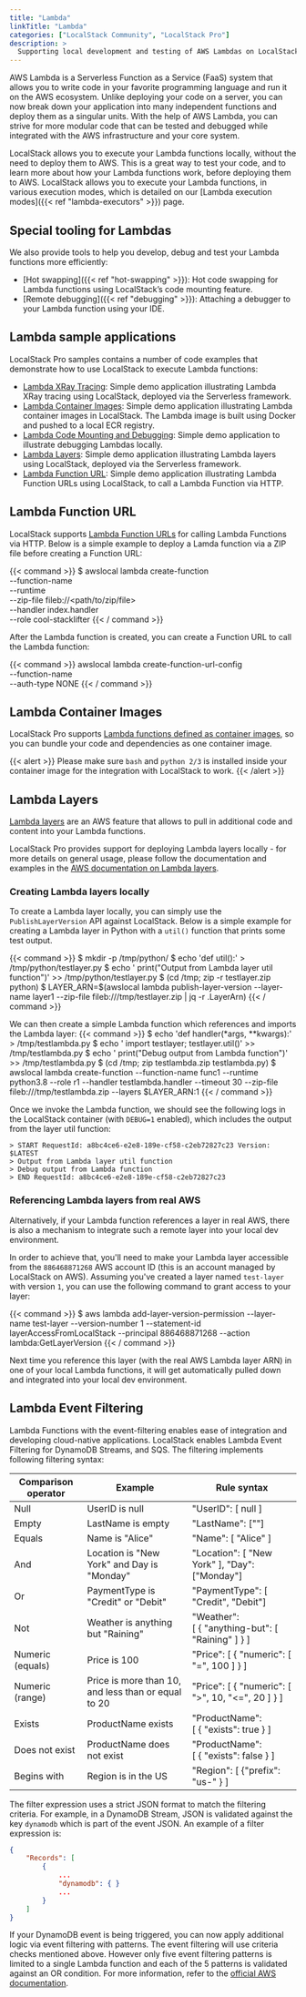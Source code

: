 ```yaml
---
title: "Lambda"
linkTitle: "Lambda"
categories: ["LocalStack Community", "LocalStack Pro"]
description: >
  Supporting local development and testing of AWS Lambdas on LocalStack
---
```


AWS Lambda is a Serverless Function as a Service (FaaS) system that allows you to write code in your favorite programming language and run it on the AWS ecosystem. Unlike deploying your code on a server, you can now break down your application into many independent functions and deploy them as a singular units. With the help of AWS Lambda, you can strive for more modular code that can be tested and debugged while integrated with the AWS infrastructure and your core system.

LocalStack allows you to execute your Lambda functions locally, without the need to deploy them to AWS. This is a great way to test your code, and to learn more about how your Lambda functions work, before deploying them to AWS. LocalStack allows you to execute your Lambda functions, in various execution modes, which is detailed on our [Lambda execution modes]({{< ref "lambda-executors" >}}) page.

## Special tooling for Lambdas

We also provide tools to help you develop, debug and test your Lambda functions more efficiently:

- [Hot swapping]({{< ref "hot-swapping" >}}): Hot code swapping for Lambda functions using LocalStack’s code mounting feature.
- [Remote debugging]({{< ref "debugging" >}}): Attaching a debugger to your Lambda function using your IDE.

## Lambda sample applications

LocalStack Pro samples contains a number of code examples that demonstrate how to use LocalStack to execute Lambda functions:

- [Lambda XRay Tracing](https://github.com/localstack/localstack-pro-samples/tree/master/lambda-xray): Simple demo application illustrating Lambda XRay tracing using LocalStack, deployed via the Serverless framework.
- [Lambda Container Images](https://github.com/localstack/localstack-pro-samples/tree/master/lambda-container-image): Simple demo application illustrating Lambda container images in LocalStack. The Lambda image is built using Docker and pushed to a local ECR registry.
- [Lambda Code Mounting and Debugging](https://github.com/localstack/localstack-pro-samples/tree/master/lambda-mounting-and-debugging): Simple demo application to illustrate debugging Lambdas locally.
- [Lambda Layers](https://github.com/localstack/localstack-pro-samples/blob/master/serverless-lambda-layers): Simple demo application illustrating Lambda layers using LocalStack, deployed via the Serverless framework.
- [Lambda Function URL](https://github.com/localstack/localstack-pro-samples/tree/master/lambda-function-urls): Simple demo application illustrating Lambda Function URLs using LocalStack, to call a Lambda Function via HTTP.

## Lambda Function URL

LocalStack supports [Lambda Function URLs](https://docs.aws.amazon.com/lambda/latest/dg/urls-configuration.html) for calling Lambda Functions via HTTP. Below is a simple example to deploy a Lamda function via a ZIP file before creating a Function URL:

{{< command >}}
$ awslocal lambda create-function \
    --function-name <function-name> \
    --runtime <lambda-runtime> \
    --zip-file fileb://<path/to/zip/file> \
    --handler index.handler \
    --role cool-stacklifter
{{< / command >}}

After the Lambda function is created, you can create a Function URL to call the Lambda function:

{{< command >}}
awslocal lambda create-function-url-config \
    --function-name <function-name> \
    --auth-type NONE
{{< / command >}}

## Lambda Container Images

LocalStack Pro supports [Lambda functions defined as container images](https://docs.aws.amazon.com/lambda/latest/dg/images-create.html), so you can bundle your code and dependencies as one container image.

{{< alert >}}
Please make sure `bash` and `python 2/3` is installed inside your container image for the integration with LocalStack to work.
{{< /alert >}}

## Lambda Layers

[Lambda layers](https://docs.aws.amazon.com/lambda/latest/dg/configuration-layers.html) are an AWS feature that allows to pull in additional code and content into your Lambda functions.

LocalStack Pro provides support for deploying Lambda layers locally - for more details on general usage, please follow the documentation and examples in the [AWS documentation on Lambda layers](https://docs.aws.amazon.com/lambda/latest/dg/configuration-layers.html).

### Creating Lambda layers locally

To create a Lambda layer locally, you can simply use the `PublishLayerVersion` API against LocalStack.
Below is a simple example for creating a Lambda layer in Python with a `util()` function that prints some test output.

{{< command >}}
$ mkdir -p /tmp/python/
$ echo 'def util():' > /tmp/python/testlayer.py
$ echo '  print("Output from Lambda layer util function")' >> /tmp/python/testlayer.py
$ (cd /tmp; zip -r testlayer.zip python)
$ LAYER_ARN=$(awslocal lambda publish-layer-version --layer-name layer1 --zip-file fileb:///tmp/testlayer.zip | jq -r .LayerArn)
{{< / command >}}

We can then create a simple Lambda function which references and imports the Lambda layer:
{{< command >}}
$ echo 'def handler(*args, **kwargs):' > /tmp/testlambda.py
$ echo '  import testlayer; testlayer.util()' >> /tmp/testlambda.py
$ echo '  print("Debug output from Lambda function")' >> /tmp/testlambda.py
$ (cd /tmp; zip testlambda.zip testlambda.py)
$ awslocal lambda create-function --function-name func1 --runtime python3.8 --role r1 --handler testlambda.handler --timeout 30 --zip-file fileb:///tmp/testlambda.zip --layers $LAYER_ARN:1
{{< / command >}}

Once we invoke the Lambda function, we should see the following logs in the LocalStack container (with `DEBUG=1` enabled), which includes the output from the layer util function:
```
> START RequestId: a8bc4ce6-e2e8-189e-cf58-c2eb72827c23 Version: $LATEST
> Output from Lambda layer util function
> Debug output from Lambda function
> END RequestId: a8bc4ce6-e2e8-189e-cf58-c2eb72827c23
```

### Referencing Lambda layers from real AWS

Alternatively, if your Lambda function references a layer in real AWS, there is also a mechanism to integrate such a remote layer into your local dev environment.

In order to achieve that, you'll need to make your Lambda layer accessible from the `886468871268` AWS account ID (this is an account managed by LocalStack on AWS).
Assuming you've created a layer named `test-layer` with version `1`, you can use the following command to grant access to your layer:

{{< command >}}
$ aws lambda add-layer-version-permission
  --layer-name test-layer
  --version-number 1
  --statement-id layerAccessFromLocalStack
  --principal 886468871268
  --action lambda:GetLayerVersion
{{< / command >}}

Next time you reference this layer (with the real AWS Lambda layer ARN) in one of your local Lambda functions, it will get automatically pulled down and integrated into your local dev environment.

## Lambda Event Filtering

Lambda Functions with the event-filtering enables ease of integration and developing cloud-native applications. LocalStack enables Lambda Event Filtering for DynamoDB Streams, and SQS. The filtering implements following filtering syntax:

| Comparison operator | Example                                             | Rule syntax                                       |
| ------------------- | --------------------------------------------------- | ------------------------------------------------- |
| Null                | UserID is null                                      | "UserID": [ null ]                                |
| Empty               | LastName is empty                                   | "LastName": [""]                                  |
| Equals              | Name is "Alice"                                     | "Name": [ "Alice" ]                               |
| And                 | Location is "New York" and Day is "Monday"          | "Location": [ "New York" ], "Day": ["Monday"]     |
| Or                  | PaymentType is "Credit" or "Debit"                  | "PaymentType": [ "Credit", "Debit"]               |
| Not                 | Weather is anything but "Raining"                   | "Weather": [ { "anything-but": [ "Raining" ] } ]  |
| Numeric (equals)    | Price is 100                                        | "Price": [ { "numeric": [ "=", 100 ] } ]          |
| Numeric (range)     | Price is more than 10, and less than or equal to 20 | "Price": [ { "numeric": [ ">", 10, "<=", 20 ] } ] |
| Exists              | ProductName exists                                  | "ProductName": [ { "exists": true } ]             |
| Does not exist      | ProductName does not exist                          | "ProductName": [ { "exists": false } ]            |
| Begins with         | Region is in the US                                 | "Region": [ {"prefix": "us-" } ]                  |

The filter expression uses a strict JSON format to match the filtering criteria. For example, in a DynamoDB Stream, JSON is validated against the key `dynamodb` which is part of the event JSON. An example of a filter expression is:

```json
{
    "Records": [
        {
            ...
            "dynamodb": { }
            ...
        }
    ]
}
```

If your DynamoDB event is being triggered, you can now apply additional logic via event filtering with patterns. The event filtering will use criteria checks mentioned above. However only five event filtering patterns is limited to a single Lambda function and each of the 5 patterns is validated against an OR condition. For more information, refer to the [official AWS documentation](https://docs.aws.amazon.com/lambda/latest/dg/invocation-eventfiltering.html).